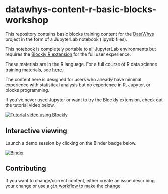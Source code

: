 # datawhys-content-r-basic-blocks-workshop

This repository contains basic blocks training content for the [DataWhys](https://nsf.gov/awardsearch/showAward?AWD_ID=1918751&HistoricalAwards=false) project in the form of a JupyterLab notebook (.ipynb files).

This notebook is completely portable to all JupyterLab environments but requires the [Blockly R extension](https://github.com/aolney/jupyterlab-blockly-r-extension) for the full user experience.

These materials are in the R language. 
For a full course of R data science training materials, see [here](https://github.com/memphis-iis/datawhys-content-notebooks-r).

The content here is designed for users who already have minimal experience with statistical analysis but no experience in R, Jupyter, or blocks programming. 

If you've never used Jupyter or want to try the Blockly extension, check out the tutorial video below.

[![Tutorial video using Blockly](https://img.youtube.com/vi/-luPzplPDI0/0.jpg)](https://youtu.be/-luPzplPDI0 "Tutorial video using Blockly")

## Interactive viewing

Launch a demo session by clicking on the Binder badge below.

[![Binder](https://mybinder.org/badge_logo.svg)](https://mybinder.org/v2/gh/memphis-iis/datawhys-content-r-basic-blocks-workshop-2023-05-15/master?urlpath=lab)


## Contributing

If you want to change/correct content, either create an issue describing your change or [use a `git` workflow to make the change](https://www.atlassian.com/git/tutorials/making-a-pull-request).
